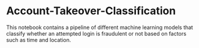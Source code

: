 # Account-Takeover-Classification
This notebook contains a pipeline of different machine learning models that classify whether an attempted login is fraudulent or not based on factors such as time and location.
